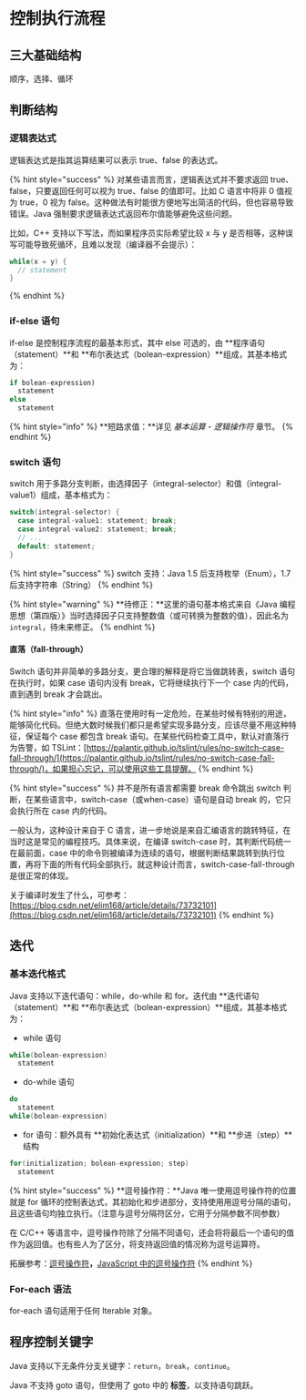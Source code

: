 # 控制执行流程

## 三大基础结构

顺序，选择、循环

## 判断结构

### 逻辑表达式

逻辑表达式是指其运算结果可以表示 true、false 的表达式。

{% hint style="success" %}
对某些语言而言，逻辑表达式并不要求返回 true、false，只要返回任何可以视为 true、false 的值即可。比如 C 语言中将非 0 值视为 true，0 视为 false。这种做法有时能很方便地写出简洁的代码，但也容易导致错误。Java 强制要求逻辑表达式返回布尔值能够避免这些问题。

比如，C++ 支持以下写法，而如果程序员实际希望比较 x 与 y 是否相等，这种误写可能导致死循环，且难以发现（编译器不会提示）：

```cpp
while(x = y) {
  // statement
}
```
{% endhint %}



### if-else 语句

if-else 是控制程序流程的最基本形式，其中 else 可选的，由 **程序语句（statement）**和 **布尔表达式（bolean-expression）**组成，其基本格式为：

```java
if bolean-expression)
  statement
else
  statement
```

{% hint style="info" %}
**短路求值：**详见 _基本运算 - 逻辑操作符_ 章节。
{% endhint %}

#### 

### switch 语句

switch 用于多路分支判断，由选择因子（integral-selector）和值（integral-value1）组成，基本格式为：

```java
switch(integral-selector) {
  case integral-value1: statement; break;
  case integral-value2: statement; break;
  // ...
  default: statement;
}
```

{% hint style="success" %}
switch 支持：Java 1.5 后支持枚举（Enum），1.7 后支持字符串（String）
{% endhint %}

{% hint style="warning" %}
**待修正：**这里的语句基本格式来自《Java 编程思想（第四版）》当时选择因子只支持整数值（或可转换为整数的值），因此名为 `integral`，待未来修正。
{% endhint %}



#### 直落（fall-through）

Switch 语句并非简单的多路分支，更合理的解释是将它当做跳转表，switch 语句在执行时，如果 case 语句内没有 break，它将继续执行下一个 case 内的代码，直到遇到 break 才会跳出。

{% hint style="info" %}
直落在使用时有一定危险，在某些时候有特别的用途，能够简化代码。但绝大数时候我们都只是希望实现多路分支，应该尽量不用这种特征，保证每个 case 都包含 break 语句。在某些代码检查工具中，默认对直落行为告警，如 TSLint：[https://palantir.github.io/tslint/rules/no-switch-case-fall-through/](https://palantir.github.io/tslint/rules/no-switch-case-fall-through/)，如果担心忘记，可以使用这些工具提醒。
{% endhint %}

{% hint style="success" %}
并不是所有语言都需要 break 命令跳出 switch 判断，在某些语言中，switch-case（或when-case）语句是自动 break 的，它只会执行所在 case 内的代码。

一般认为，这种设计来自于 C 语言，进一步地说是来自汇编语言的跳转特征，在当时这是常见的编程技巧。具体来说，在编译 switch-case 时，其判断代码统一在最前面，case 中的命令则被编译为连续的语句，根据判断结果跳转到执行位置，再将下面的所有代码全部执行。就这种设计而言，switch-case-fall-through 是很正常的体现。

关于编译时发生了什么，可参考：[https://blog.csdn.net/elim168/article/details/73732101](https://blog.csdn.net/elim168/article/details/73732101)
{% endhint %}

### 

## 迭代

### 基本迭代格式

Java 支持以下迭代语句：while，do-while 和 for。迭代由 **迭代语句（statement）**和 **布尔表达式（bolean-expression）**组成，其基本格式为：

* while 语句

```java
while(bolean-expression)
  statement
```

* do-while 语句

```java
do
  statement
while(bolean-expression)
```

* for 语句：额外具有 **初始化表达式（initialization）**和 **步进（step）**结构

```java
for(initialization; bolean-expression; step)
  statement
```



{% hint style="success" %}
**逗号操作符：**Java 唯一使用逗号操作符的位置就是 for 循环的控制表达式，其初始化和步进部分，支持使用用逗号分隔的语句，且这些语句均独立执行。（注意与逗号分隔符区分，它用于分隔参数不同参数）

在 C/C++ 等语言中，逗号操作符除了分隔不同语句，还会将将最后一个语句的值作为返回值。也有些人为了区分，将支持返回值的情况称为逗号运算符。

拓展参考：[逗号操作符](https://en.wikipedia.org/wiki/Comma_operator)**，**[JavaScript 中的逗号操作符](https://developer.mozilla.org/en-US/docs/Web/JavaScript/Reference/Operators/Comma_Operator)
{% endhint %}



### For-each 语法

for-each 语句适用于任何 Iterable 对象。



## 程序控制关键字

Java 支持以下无条件分支关键字：`return`，`break`，`continue`。

Java 不支持 goto 语句，但使用了 goto 中的 **标签**，以支持语句跳跃。


